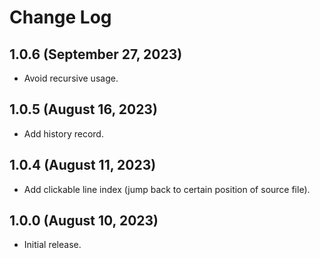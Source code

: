 # Change Log

## 1.0.6 (September 27, 2023)

- Avoid recursive usage.

## 1.0.5 (August 16, 2023)

- Add history record.

## 1.0.4 (August 11, 2023)

- Add clickable line index (jump back to certain position of source file).

## 1.0.0 (August 10, 2023)

- Initial release.